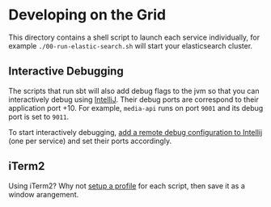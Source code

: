 # Developing on the Grid

This directory contains a shell script to launch each service individually, for example `./00-run-elastic-search.sh` will start your elasticsearch cluster.

## Interactive Debugging
The scripts that run sbt will also add debug flags to the jvm so that you can interactively debug using [IntelliJ](https://www.jetbrains.com/idea/help/run-debug-configuration-remote.html).
Their debug ports are correspond to their application port +10. For example, `media-api` runs on port `9001` and its debug port is set to `9011`.

To start interactively debugging, [add a remote debug configuration to Intellij](https://www.jetbrains.com/idea/help/run-debug-configuration-remote.html) (one per service) and set their ports accordingly.

## iTerm2
Using iTerm2? Why not [setup a profile](http://chris-schmitz.com/develop-faster-with-iterm-profiles-and-window-arrangements/) for each script, then save it as a window arangement.
